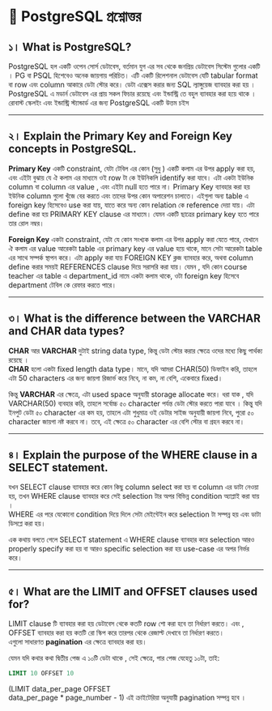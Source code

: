 # 📘 PostgreSQL প্রশ্নোত্তর

## ১। What is PostgreSQL?

PostgreSQL হল একটি ওপেন সোর্স ডেটাবেস, বর্তমান যুগ এর সব থেকে জনপ্রিয় ডেটাবেস সিস্টেম গুলোর একটি । PG বা PSQL হিশেবেও অনেক জায়গায় পরিচিত। এটি একটি রিলেশনাল ডেটাবেস যেটি tabular format বা row এবং column আকারে ডেটা স্টোর করে। ডেটা এক্সেস করার জন্য SQL ল্যাঙ্গুয়েজ ব্যাবহার করা হয় । PostgreSQL এ মডার্ন ডেটাবেস এর প্রায় সকল ফিচার রয়েছে এবং ইন্ডাস্ট্রি তে বহুল ব্যাবহার করা হয়ে থাকে । রোবাস্ট স্কেলইং এবং ইন্ডাস্ট্রি স্ট্যান্ডার্ড এর জন্য PostgreSQL একটি উত্তম চইস

---

## ২। Explain the Primary Key and Foreign Key concepts in PostgreSQL.

**Primary Key** একটি constraint, যেটা টেবিল এর কোন (সুধু ) একটি কলাম এর উপর apply করা হয়, এবং এইটা বুঝায় যে ঐ কলাম এর মাধ্যমে ওই row টা কে ইউনিকলি identify করা যাবে। এটা একটা ইউনিক column বা column এর value , এবং এইটা null হতে পারে না। Primary Key ব্যাবহার করা হয় ইউনিক column গুলো খুঁজে বের করতে এবং তাদের উপর কোন অপারেশন চালাতে। এইগুলা অন্য table এ foreign key হিসেবেও use করা যায়, যাতে করে অন্য কোন relation কে reference দেয়া যায়। এটা define করা হয় PRIMARY KEY clause এর মাধ্যমে। যেমন একটি ছাত্রের primary key হতে পারে তার রোল নম্বর।

**Foreign Key** একটা constraint, যেটা যে কোন সংখ্যক কলাম এর উপর apply করা যেতে পারে, যেখানে ঐ কলাম এর value আরেকটা table এর primary key এর value হয়ে থাকে, মানে সেটা আরেকটা table এর সাথে সম্পর্ক স্থাপন করে। এটা apply করা যায় FOREIGN KEY ক্লজ ব্যাবহার করে, অথবা column define করার সময়ই REFERENCES clause দিয়ে সরাসরি করা যায়। যেমন , যদি কোন course teacher এর table এ department_id নামে একটা কলাম থাকে, ওটা foreign key হিসেবে department টেবিল কে রেফার করতে পারে।

---

## ৩। What is the difference between the VARCHAR and CHAR data types?

**CHAR** আর **VARCHAR** দুটাই string data type, কিন্তু ডেটা স্টোর করার ক্ষেত্রে ওদের মধ্যে কিছু পার্থক্য রয়েছে ।  
**CHAR** হলো একটা fixed length data type। মানে, যদি আমরা CHAR(50) ডিফাইন করি, তাহলে এটা 50 characters এর জন্য জায়গা রিজার্ভ করে নিবে, না কম, না বেশি, একেবারে fixed।

কিন্তু **VARCHAR** এর ক্ষেত্রে, এটা used space অনুযায়ী storage allocate করে। ধরা যাক , যদি VARCHAR(50) ব্যবহার করি, তাহলে সর্বোচ্চ ৫০ character পর্যন্ত ডেটা স্টোর করতে পারা যাবে । কিন্তু যদি ইনপুট ডেটা ৫০ character এর কম হয়, তাহলে এটা শুধুমাত্র ওই ডেটার সাইজ অনুযায়ী জায়গা নিবে, পুরো ৫০ character জায়গা নষ্ট করবে না। তবে, এই ক্ষেত্রে ৫০ character এর বেশি স্টোর বা গ্রহন করবে না।

---

## ৪। Explain the purpose of the WHERE clause in a SELECT statement.

যখন SELECT clause ব্যাবহার করে কোন কিছু column select করা হয় বা column এর ডাটা নেওয়া হয়, তখন WHERE clause ব্যাবহার করে সেই selection টার অপর বিভিন্ন condition অ্যাপ্লাই করা যায় ।  
WHERE এর পরে যেকোনো condition দিয়ে দিলে সেটা মেইন্টেইন করে selection টা সম্পন্ন হয় এবং ডাটা ডিসপ্লে করা হয়।

এক কথায় বলতে গেলে SELECT statement এ WHERE clause ব্যাবহার করে selection আরও properly specify করা হয় বা আরও specific selection করা হয় use-case এর অপর নির্ভর করে।

---

## ৫। What are the LIMIT and OFFSET clauses used for?

LIMIT clause টি ব্যাবহার করা হয় ডেটাবেস থেকে কতটি row শো করা হবে তা নির্ধারণ করতে। এবং , OFFSET ব্যাবহার করা হয় কতটি রো স্কিপ করে তারপর থেকে রেজাল্ট দেখাবে তা নির্ধারণ করতে।  
এগুলো সাধারণত **pagination** এর ক্ষেত্রে ব্যাবহার করা হয়।

যেমন যদি কথার কথা দ্বিতীয় পেজ এ ১০টি ডেটা থাকে , সেই ক্ষেত্রে, পার পেজ যেহেতু ১০টা, তাই:

```sql
LIMIT 10 OFFSET 10
```

(LIMIT data_per_page OFFSET  
data_per_page \* page_number - 1) এই ক্রাইটেরিয়া অনুযায়ী pagination সম্পন্ন হবে ।

